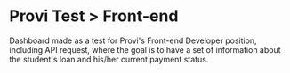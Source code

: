 # Provi Test > Front-end

Dashboard made as a test for Provi's Front-end Developer position, including API request, where the goal is to have a set of information about the student's loan and his/her current payment status.
